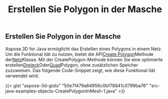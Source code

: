 ﻿---
title: Erstellen Sie Polygon in der Masche
type: docs
weight: 80
url: /de/java/create-polygon-in-mesh/
description: Aspose.3D for Java ermöglicht das Erstellen eines Polygons in einem Netz.
---
## **Erstellen Sie Polygon in der Masche**
Aspose.3D for Java ermöglicht das Erstellen eines Polygons in einem Netz. Um die Funktional ität zu nutzen, bietet die API[Create Polygon](https://reference.aspose.com/3d/java/com.aspose.threed/Mesh#createPolygon-int-int-int-)Methode der[Netz](https://reference.aspose.com/3d/java/com.aspose.threed/Mesh)Klasse. Mit der CreatePolygon-Methode können Sie eine optimierte erstellen[Dreieck](https://reference.aspose.com/3d/java/com.aspose.threed/Mesh#createPolygon-int-int-int-)Oder[Quad](https://reference.aspose.com/3d/java/com.aspose.threed/Mesh#createPolygon-int-int-int-int-)Polygon, ohne zusätzlichen Speicher zuzuweisen. Das folgende Code-Snippet zeigt, wie diese Funktional ität verwendet wird.



{{< gist "aspose-3d-gists" "50e7f479a64956c0bf78841c0799ba76" "src-java-examples-objects-CreatePolygonInMesh-1.java" >}}
